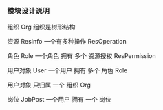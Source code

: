 ### 模块设计说明

组织 Org 组织是树形结构

资源 ResInfo 一个有多种操作 ResOperation

角色 Role 一个角色 拥有 多个 资源授权 ResPermission

用户对象 User 一个用户 拥有 多个 角色 Role

用户对象 只归属 一个 组织 Org

岗位 JobPost 一个用户 拥有 一个 岗位
      
  
  
  
  
 
 
